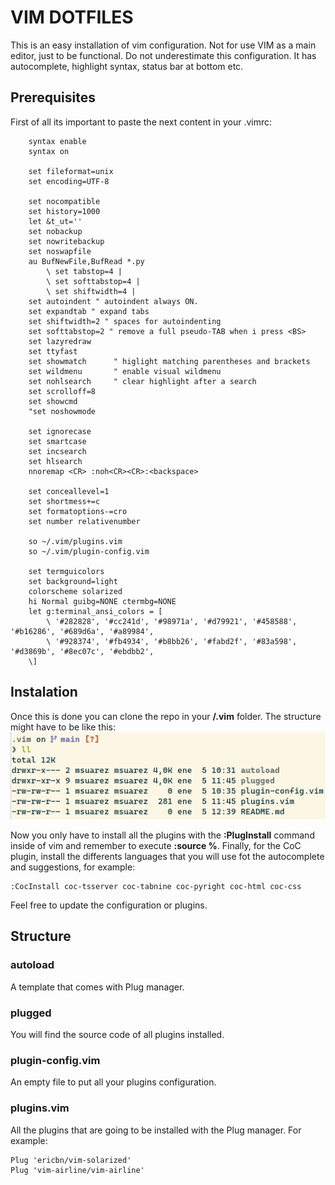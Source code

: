 
# VIM DOTFILES

This is an easy installation of vim configuration. Not for use VIM as a main editor, just to be functional.
Do not underestimate this configuration. It has autocomplete, highlight syntax, status bar at bottom etc.

## Prerequisites

First of all its important to paste the next content in your .vimrc:

~~~vim
    syntax enable
    syntax on

    set fileformat=unix
    set encoding=UTF-8

    set nocompatible
    set history=1000
    let &t_ut=''
    set nobackup
    set nowritebackup
    set noswapfile
    au BufNewFile,BufRead *.py
        \ set tabstop=4 |
        \ set softtabstop=4 |
        \ set shiftwidth=4 |
    set autoindent " autoindent always ON.
    set expandtab " expand tabs
    set shiftwidth=2 " spaces for autoindenting
    set softtabstop=2 " remove a full pseudo-TAB when i press <BS>
    set lazyredraw
    set ttyfast
    set showmatch      " higlight matching parentheses and brackets
    set wildmenu       " enable visual wildmenu
    set nohlsearch     " clear highlight after a search
    set scrolloff=8
    set showcmd
    "set noshowmode

    set ignorecase
    set smartcase
    set incsearch
    set hlsearch
    nnoremap <CR> :noh<CR><CR>:<backspace>

    set conceallevel=1
    set shortmess+=c
    set formatoptions-=cro
    set number relativenumber

    so ~/.vim/plugins.vim
    so ~/.vim/plugin-config.vim

    set termguicolors
    set background=light
    colorscheme solarized
    hi Normal guibg=NONE ctermbg=NONE
    let g:terminal_ansi_colors = [
        \ '#282828', '#cc241d', '#98971a', '#d79921', '#458588', '#b16286', '#689d6a', '#a89984',
        \ '#928374', '#fb4934', '#b8bb26', '#fabd2f', '#83a598', '#d3869b', '#8ec07c', '#ebdbb2',
    \]
~~~

## Instalation

Once this is done you can clone the repo in your **/.vim** folder.
The structure might have to be like this:
![config-structur](config-structure.png)

Now you only have to install all the plugins with the **:PlugInstall** command inside of vim and remember to execute **:source %**. Finally, for the CoC plugin, install the differents languages that you will use fot the autocomplete and suggestions, for example:

~~~vim
:CocInstall coc-tsserver coc-tabnine coc-pyright coc-html coc-css
~~~

Feel free to update the configuration or plugins.

## Structure

### autoload

A template that comes with Plug manager.

### plugged

You will find the source code of all plugins installed.

### plugin-config.vim

An empty file to put all your plugins configuration.

### plugins.vim

All the plugins that are going to be installed with the Plug manager. For example:

~~~vim
Plug 'ericbn/vim-solarized'
Plug 'vim-airline/vim-airline'
~~~

